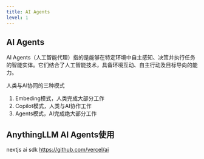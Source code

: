 ```yaml
---
title: AI Agents
level: 1
---
```


## AI Agents

AI Agents（人工智能代理）指的是能够在特定环境中自主感知、决策并执行任务的智能实体。它们结合了人工智能技术，具备环境互动、自主行动及目标导向的能力。

人类与AI协同的三种模式

1. Embeding模式，人类完成大部分工作
2. Copilot模式，人类与AI协作工作
3. Agents模式，AI完成绝大部分工作

## AnythingLLM AI Agents使用

nextjs ai sdk
https://github.com/vercel/ai
